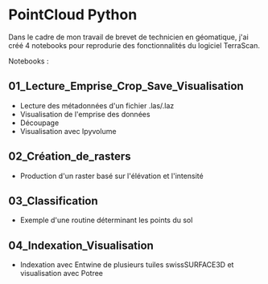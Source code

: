 # PointCloud Python

Dans le cadre de mon travail de brevet de technicien en géomatique, j'ai créé 4 notebooks pour reprodurie des fonctionnalités du logiciel TerraScan.

Notebooks :

## 01_Lecture_Emprise_Crop_Save_Visualisation

+ Lecture des métadonnées d'un fichier .las/.laz
+ Visualisation de l'emprise des données
+ Découpage
+ Visualisation avec Ipyvolume


## 02_Création_de_rasters

+ Production d'un raster basé sur l'élévation et l'intensité

## 03_Classification

+ Exemple d'une routine déterminant les points du sol

## 04_Indexation_Visualisation

+ Indexation avec Entwine de plusieurs tuiles swissSURFACE3D et visualisation avec Potree
